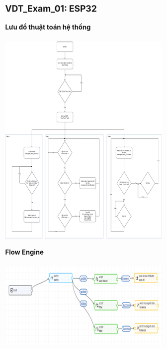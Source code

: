 # VDT_Exam_01: ESP32

## Lưu đồ thuật toán hệ thống
<br />
<div align="center">
  <a href="https://github.com/hungdaqq/Smarthome-IoT">
    <img src="diagram.png" alt="Logo" width="800" height="630">
  </a>
</div>

## Flow Engine
<br />
<div align="center">
  <a href="https://github.com/hungdaqq/Smarthome-IoT">
    <img src="FlowEngine.png" alt="Logo" width="800" height="250">
  </a>
</div>
